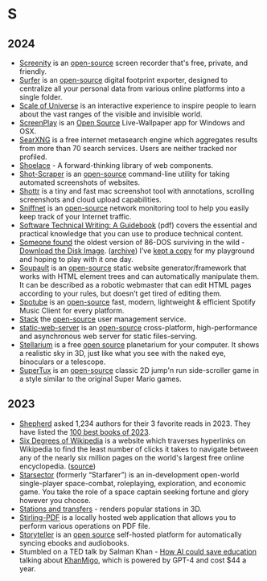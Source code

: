 # S

## 2024

- [Screenity](https://screenity.io/) is an [open-source](https://github.com/alyssaxuu/screenity) screen recorder that's free, private, and friendly.
- [Surfer](https://surfsup.ai) is an [open-source](https://github.com/CEREBRUS-MAXIMUS/Surfer-Data) digital footprint exporter, designed to centralize all your personal data from various online platforms into a single folder.
- [Scale of Universe](https://scaleofuniverse.com/) is an interactive experience to inspire people to learn about the vast ranges of the visible and invisible world.
- [ScreenPlay](https://screen-play.app) is an [Open Source](https://gitlab.com/kelteseth/ScreenPlay) Live-Wallpaper app for Windows and OSX.
- [SearXNG](https://searxng.org) is a free internet metasearch engine which aggregates results from more than 70 search services. Users are neither tracked nor profiled.
- [Shoelace](https://shoelace.style) - A forward-thinking library of web components.
- [Shot-Scraper](https://shot-scraper.datasette.io/en/stable/index.html) is an [open-source](https://github.com/simonw/shot-scraper) command-line utility for taking automated screenshots of websites.
- [Shottr](https://shottr.cc) is a tiny and fast mac screenshot tool with annotations, scrolling screenshots and cloud upload capabilities.
- [Sniffnet](https://sniffnet.net) is an [open-source](https://github.com/GyulyVGC/sniffnet) network monitoring tool to help you easily keep track of your Internet traffic.
- [Software Technical Writing: A Guidebook](https://jamesg.blog/book.pdf) (pdf) covers the essential and practical knowledge that you can use to produce technical content.
- [Someone found](https://virtuallyfun.com/2023/12/30/86-dos-version-0-11-found/) the oldest version of 86-DOS surviving in the wild - [Download the Disk Image](https://archive.org/details/86-dos-version-0.1-c-serial-11-original-disk). ([archive](https://archive.ph/PDdXp)) I’ve [kept a copy](https://github.com/oinam/86-dos-version-0.1-c-serial-11-original-disk) for my playground and hoping to play with it one day.
- [Soupault](https://soupault.app) is an [open-source](https://github.com/PataphysicalSociety/soupault) static website generator/framework that works with HTML element trees and can automatically manipulate them. It can be described as a robotic webmaster that can edit HTML pages according to your rules, but doesn’t get tired of editing them.
- [Spotube](https://spotube.krtirtho.dev) is an [open-source](https://github.com/KRTirtho/spotube) fast, modern, lightweight & efficient Spotify Music Client for every platform.
- [Stack](https://stack-auth.com) the [open-source](https://github.com/stackframe-projects/stack) user management service.
- [static-web-server](https://static-web-server.net) is an [open-source](https://github.com/static-web-server/static-web-server/) cross-platform, high-performance and asynchronous web server for static files-serving.
- [Stellarium](https://stellarium.org) is a free [open source](https://github.com/Stellarium/stellarium) planetarium for your computer. It shows a realistic sky in 3D, just like what you see with the naked eye, binoculars or a telescope.
- [SuperTux](https://www.supertux.org) is an [open-source](https://github.com/SuperTux/supertux) classic 2D jump'n run side-scroller game in a style similar to the original Super Mario games.

## 2023

- [Shepherd](https://shepherd.com) asked 1,234 authors for their 3 favorite reads in 2023. They have listed the [100 best books of 2023](https://shepherd.com/bboy/2023).
- [Six Degrees of Wikipedia](https://www.sixdegreesofwikipedia.com/) is a website which traverses hyperlinks on Wikipedia to find the least number of clicks it takes to navigate between any of the nearly six million pages on the world's largest free online encyclopedia. ([source](https://github.com/jwngr/sdow))
- [Starsector](https://fractalsoftworks.com) (formerly “Starfarer”) is an in-development open-world single-player space-combat, roleplaying, exploration, and economic game. You take the role of a space captain seeking fortune and glory however you choose.
- [Stations and transfers](http://stations.albertguillaumes.cat) - renders popular stations in 3D.
- [Stirling-PDF](https://github.com/Frooodle/Stirling-PDF) is a locally hosted web application that allows you to perform various operations on PDF file.
- [Storyteller](https://smoores.gitlab.io/storyteller/) is an [open source](https://gitlab.com/smoores/storyteller) self-hosted platform for automatically syncing ebooks and audiobooks.
- Stumbled on a TED talk by Salman Khan - [How AI could save education](https://www.ted.com/talks/sal_khan_how_ai_could_save_not_destroy_education) talking about  [KhanMigo](https://www.khanacademy.org/khan-labs), which is powered by GPT-4 and cost $44 a year.